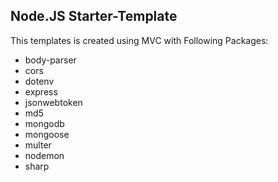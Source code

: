 ## Node.JS Starter-Template

This templates is created using MVC with Following Packages:
- body-parser
- cors
- dotenv
- express
- jsonwebtoken
- md5
- mongodb
- mongoose
- multer
- nodemon
- sharp

